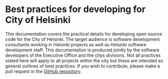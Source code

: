 # Best practices for developing for City of Helsinki

This documentation covers the practical details for developing open source code for the City of Helsinki. The target audience is software development consultants working in Helsinki projects as well as Helsinki software development staff. This documentation is produced jointly by the software developers of the Executive Office and the citys divisions. Not all practices stated here will apply to all projects within the city but these are intended as general outlines of best practices. If you wish to contribute, please make a pull request in the [GitHub repository](https://github.com/City-of-Helsinki/bestpractice).